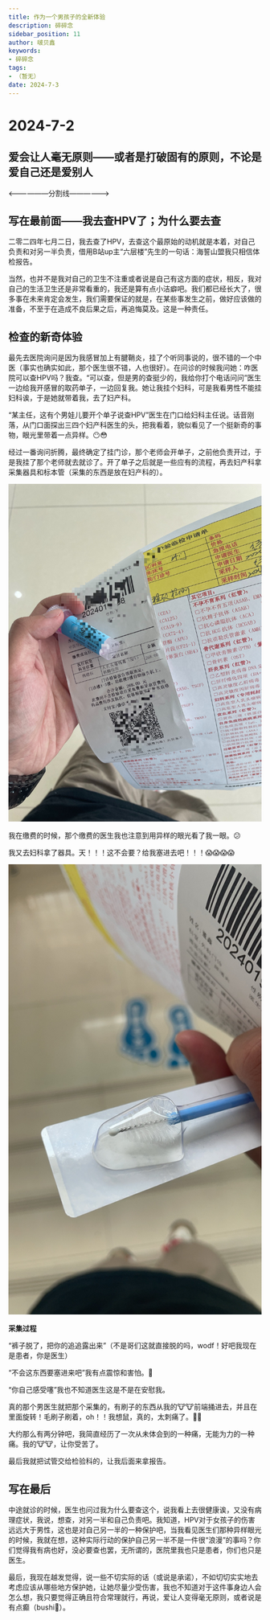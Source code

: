 ```yaml
---
title: 作为一个男孩子的全新体验
description: 碎碎念
sidebar_position: 11
author: 啵贝鑫
keywords:
- 碎碎念
tags: 
- （暂无）
date: 2024-7-3
---
```


# 2024-7-2

## 爱会让人毫无原则——或者是打破固有的原则，不论是爱自己还是爱别人

<——————分割线——————>

##  写在最前面——我去查HPV了；为什么要去查

二零二四年七月二日，我去查了HPV，去查这个最原始的动机就是本着，对自己负责和对另一半负责，借用B站up主“六层楼”先生的一句话：海誓山盟我只相信体检报告。

当然，也并不是我对自己的卫生不注重或者说是自己有这方面的症状，相反，我对自己的生活卫生还是非常看重的，我还是算有点小洁癖吧。我们都已经长大了，很多事在未来肯定会发生，我们需要保证的就是，在某些事发生之前，做好应该做的准备，不至于在造成不良后果之后，再追悔莫及。这是一种责任。

## 检查的新奇体验

最先去医院询问是因为我感冒加上有腱鞘炎，挂了个听同事说的，很不错的一个中医（事实也确实如此，那个医生很不错，人也很好）。在问诊的时候我问她：咋医院可以查HPV吗？我查。“可以查，但是男的查挺少的，我给你打个电话问问”医生一边给我开感冒的取药单子，一边回复我。她让我挂个妇科，可是我看男性不能挂妇科诶，于是她就带着我，去了妇产科。

“某主任，这有个男娃儿要开个单子说查HPV”医生在门口给妇科主任说。话音刚落，从门口面探出三四个妇产科医生的头，把我看着，貌似看见了一个挺新奇的事物，眼光里带着一点异样。😶😳

经过一番询问折腾，最终确定了挂门诊，那个老师会开单子，之前他负责开过，于是我挂了那个老师就去就诊了。开了单子之后就是一些应有的流程，再去妇产科拿采集器具和标本管（采集的东西是放在妇产科的）。

![1](../../static/life_Page/碎碎念/About%20me/1.jpg)

我在缴费的时候，那个缴费的医生我也注意到用异样的眼光看了我一眼。😕

我又去妇科拿了器具。天！！！这不会要？给我塞进去吧！！！😱😱😱😱

![2](../../static/life_Page/碎碎念/About%20me/3.jpg)

**采集过程**

“裤子脱了，把你的追追露出来”（不是哥们这就直接脱的吗，wodf！好吧我现在是患者，你是医生）

“不会这东西要塞进来吧”我有点震惊和害怕。🥶

“你自己感受噻”我也不知道医生这是不是在安慰我。

真的那个男医生就把那个采集的，有刷子的东西从我的🐮🐮前端捅进去，并且在里面旋转！毛刷子刷着，oh！！我想鼠，真的，太刺痛了。🙊🙊

大约那么有两分钟吧，我简直经历了一次从未体会到的一种痛，无能为力的一种痛。我的🐮🐮，让你受苦了。

最后我就把试管交给检验科的，让我后面来拿报告。

## 写在最后

中途就诊的时候，医生也问过我为什么要查这个，说我看上去很健康诶，又没有病理症状，我说，想查，对另一半和自己负责吧。我知道，HPV对于女孩子的伤害远远大于男性，这也是对自己另一半的一种保护吧，当我看见医生们那种异样眼光的时候，我就在想，这种实际行动的保护自己另一半不是一件很“浪漫”的事吗？你们觉得我有病也好，没必要查也罢，无所谓的，医院里我也只是患者，你们也只是医生。

最后，我现在越发觉得，说一些不切实际的话（或说是承诺），不如切切实实地去考虑应该从哪些地方保护她，让她尽量少受伤害，我也不知道对于这件事身边人会怎么想，我只要觉得正确且符合常理就行，再说，爱让人变得毫无原则，或者说是有点癫（bushi😬）。
